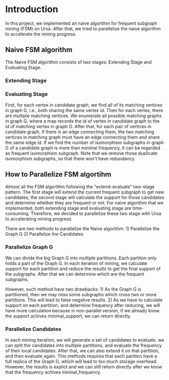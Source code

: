 # Introduction

In this project, we implemented an naive algorithm for frequent subgraph mining (FSM) on Ursa. After that, we tried to parallelize the naive algorithm to accelerate the mining progress.

## Naive FSM algorithm

The Naive FSM algorithm consists of two stages: Extending Stage and Evaluating Stage.

### Extending Stage

### Evaluating Stage

First, for each vertex in candidate graph, we find all of its matching vertices in graph G, i.e., both sharing the same vertex id. Then for each vertex, there are multiple matching vertices. We enumerate all possible matching graphs in graph G, where a map records the id of vertex in candidate graph to the id of matching vertex in graph G. After that, for each pair of vertices in candidate graph, if there is an edge connecting them, the two matching vertices in matching graph must have an edge connecting them and share the same edge id. If we find the number of isomorphism subgraphs in graph G of a candidate graph is more than minimal frequency, it can be regarded as frequent isomorphism subgraph. Note that we remove those duplicate isomorphism subgraphs, so that there won't have redundancy.

## How to Parallelize FSM algortihm

Almost all the FSM algorithm following the "extend-evaluate" two-stage pattern. The first stage will extend the current frequent subgraph to get new candidates, the second stage will calculate the support for those candidates and determine whether they are frequent or not. For naive algorithm that we implemented, both extending stage and evaluating stage are time-consuming. Therefore, we decided to parallelize these two stage with Ursa to accelerating mining progress.

There are two methods to parallelize the Naive algorithm: 1) Parallelize the Graph G 2) Parallelize the Candidates

### Parallelize Graph G

We can divide the big Graph G into multiple partitions. Each partiton only holds a part of the Graph G. In each iteration of mining, we calculate support for each partition and reduce the results to get the final support of the subgraphs. After that we can determine which are the frequent subgraphs.

However, such method have two drawbacks: 1) As the Graph G is partitioned, then we may miss some subgraphs which cross two or more partitions. This will lead to false negative results. 2) As we have to calculate support on each partition, and determine frequency after reducing, we will have more calculation because in non-parallel version, if we already know the support achives minimal_support, we can return directly.

### Parallelize Candidates

In each mining iteration, we will generate a set of candidates to evaluate. we can split the candidates into multiple partitions, and evaluate the frequency of their local candidates. After that, we can also extend it on that partition, and then evaluate again. This methods requires that each partiton have a full replica of the Graph G, which will lead to too much storage overhead. However, the results is explict and we can still return directly after we know that the frequency achives mininal_frequency. 
